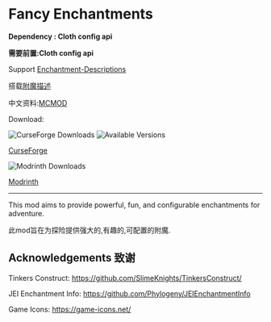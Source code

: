 # Fancy Enchantments


**Dependency : Cloth config api**

**需要前置:Cloth config api**


Support [Enchantment-Descriptions](https://legacy.curseforge.com/minecraft/mc-mods/enchantment-descriptions)

搭载[附魔描述](https://www.mcmod.cn/class/1945.html)

中文资料:[MCMOD](https://www.mcmod.cn/class/15242.html)

Download:

![CurseForge Downloads](https://cf.way2muchnoise.eu/1006767.svg)
![Available Versions](https://cf.way2muchnoise.eu/versions/1006767.svg)

[CurseForge](https://www.curseforge.com/minecraft/mc-mods/fancy-enchantments)

![Modrinth Downloads](https://img.shields.io/modrinth/dt/Ry0mgP2K)

[Modrinth](https://modrinth.com/mod/fancy-enchantments)

---

This mod aims to provide powerful, fun, and configurable enchantments for adventure.

此mod旨在为探险提供强大的,有趣的,可配置的附魔.

## Acknowledgements 致谢

Tinkers Construct: https://github.com/SlimeKnights/TinkersConstruct/

JEI Enchantment Info: https://github.com/Phylogeny/JEIEnchantmentInfo

Game Icons: https://game-icons.net/

